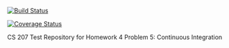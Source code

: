 [![Build Status](https://travis-ci.org/lauralevingleba/cs207test.svg?branch=master)](https://travis-ci.org/lauralevingleba/cs207test.svg?branch=master)

[![Coverage Status](https://codecov.io/gh/lauralevingleba/cs207test/branch/master/graph/badge.svg)](https://codecov.io/gh/lauralevingleba/cs207test)

CS 207 Test Repository for Homework 4 Problem 5: Continuous Integration
